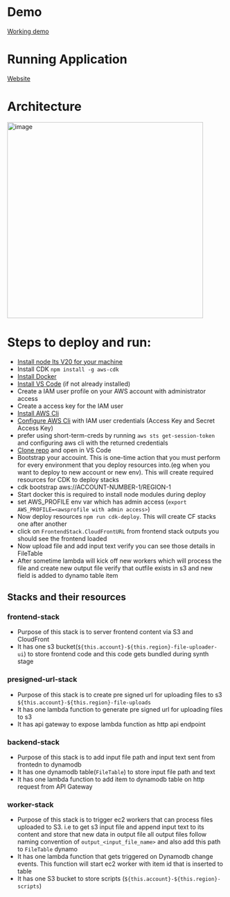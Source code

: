 # Demo 
[Working demo](https://drive.google.com/file/d/1Jo9x24CxLVttQWeQcBsVCjLixGuRho4e/view?usp=sharing)

# Running Application
[Website](https://dlm1rufqygxlf.cloudfront.net/)

# Architecture
<img width="452" alt="image" src="https://github.com/naveenaraipole97/file_upload_app2/assets/144768728/732a3715-e052-4aca-b5d6-8658cc073b73">


# Steps to deploy and run:
- [Install node lts V20 for your machine](https://nodejs.org/en/download)
- Install CDK `npm install -g aws-cdk`
- [Install Docker](https://docs.docker.com/engine/install/) 
- [Install VS Code](https://code.visualstudio.com/download) (if not already installed)
- Create a IAM user profile on your AWS account with administrator access
- Create a access key for the IAM user
- [Install AWS Cli](https://docs.aws.amazon.com/cli/latest/userguide/getting-started-install.html)
- [Configure AWS Cli](https://docs.aws.amazon.com/cli/latest/userguide/cli-chap-configure.html) with IAM user credentials (Access Key and Secret Access Key)
- prefer using short-term-creds by running `aws sts get-session-token` and configuring aws cli with the returned credentials
- [Clone repo](https://github.com/naveenaraipole97/file_upload_app2.git) and open in VS Code
- Bootstrap your accouint. This is one-time action that you must perform for every environment that you deploy resources into.(eg when you want to deploy to new account or new env). This will create required resources for CDK to deploy stacks
- cdk bootstrap aws://ACCOUNT-NUMBER-1/REGION-1
- Start docker this is required to install node modules during deploy
- set AWS_PROFILE env var which has admin access (`export AWS_PROFILE=<awsprofile with admin access>`)
- Now deploy resources `npm run cdk-deploy`. This will create CF stacks one after another
- click on `FrontendStack.CloudFrontURL` from frontend stack outputs you should see the frontend loaded 
- Now upload file and add input text verify you can see those details in FileTable
- After sometime lambda will kick off new workers which will process the file and create new output file verify that outfile exists in s3 and new field is added to dynamo table item


## Stacks and their resources

### frontend-stack
- Purpose of this stack is to server frontend content via S3 and CloudFront
- It has one s3 bucket(`${this.account}-${this.region}-file-uploader-ui`) to store frontend code and this code gets bundled during synth stage 

### presigned-url-stack
- Purpose of this stack is to create pre signed url for uploading files to s3 `${this.account}-${this.region}-file-uploads`
- It has one lambda function to generate pre signed url for uploading files to s3
- It has api gateway to expose lambda function as http api endpoint

### backend-stack
- Purpose of this stack is to add input file path and input text sent from frontedn to dynamodb
- It has one dynamodb table(`FileTable`) to store input file path and text
- It has one lambda function to add item to dynamodb table on http request from API Gateway

### worker-stack
- Purpose of this stack is to trigger ec2 workers that can process files uploaded to S3. i.e to get s3 input file and append input text to its content and store that new data in output file all output files follow naming convention of `output_<input_file_name>` and also add this path to `FileTable` dynamo
- It has one lambda function that gets triggered on Dynamodb change events. This function will start ec2 worker with item id that is inserted to table
- It has one S3 bucket to store scripts (`${this.account}-${this.region}-scripts`)
